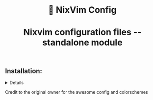 <h1 align='center'> 🌊 NixVim Config<h1>
<p align="center">
    Nixvim configuration files -- standalone module <br><br>
</p>


## Installation:
<details>
    run :
        <b>
            nix run 'github:spitfiregg/nixvim'
        </b>
        or 
    Copy these content in a empty dir and run : 
        <b>
            nix flake update &&  nix build .#packages.x86_64-linux.default  
        </b>
        <p>
            This will build the derivation (nvim package) in  the result/bin/ dir
            do ./nivm to test 
            make an alias or something to access the nixvim derivation
        </p>
</details>

<p> Credit to the original owner for the awesome config and colorschemes </p>

